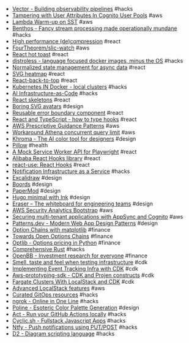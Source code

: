 - [Vector - Building observability pipelines](https://vector.dev/) #hacks
- [Tampering with User Attributes In Cognito User Pools](https://blog.doyensec.com/2023/01/24/tampering-unrestricted-user-attributes-aws-cognito.html) #aws
- [Lambda Warm-up on SST](https://sidoine.org/lambda-warm-up-on-sst-serverless-stack/) #aws
- [Benthos - Fancy stream processing made operationally mundane](https://www.benthos.dev/) #hacks
- [High performance (de)compression](https://github.com/101arrowz/fflate) #react
- [FourTheorem/slic-watch](https://github.com/fourTheorem/slic-watch) #aws
- [React hot toast](https://react-hot-toast.com/) #react
- [distroless - language focused docker images, minus the OS](https://github.com/GoogleContainerTools/distroless) #hacks
- [Normalized state management for async data](https://github.com/data-client/rest-hooks) #react
- [SVG heatmap](https://github.com/uiwjs/react-heat-map) #react
- [React-back-to-top](https://github.com/uiwjs/react-back-to-top) #react
- [Kubernetes IN Docker - local clusters](https://github.com/kubernetes-sigs/kind) #hacks
- [AI Infrastructure-as-Code](https://github.com/gofireflyio/aiac) #hacks
- [React skeletons](https://github.com/dvtng/react-loading-skeleton) #react
- [Boring SVG avatars](https://github.com/boringdesigners/boring-avatars) #design
- [Reusable error boundary component](https://github.com/bvaughn/react-error-boundary) #react
- [React and TypeScript - how to type hooks](https://devtrium.com/posts/react-typescript-how-to-type-hooks) #react
- [AWS Prescriptive Guidance Patterns](https://docs.aws.amazon.com/prescriptive-guidance/latest/patterns/welcome.html) #aws
- [Workaround Athena concurrent query limit](https://github.com/DevSecOpsSamples/athena-sqs-apigw) #aws
- [Khroma - The AI color tool for designers](https://www.khroma.co/) #design
- [Pillow](https://pillow.app/) #health
- [A Mock Service Worker API for Playwright](https://github.com/valendres/playwright-msw) #react
- [Alibaba React Hooks library](https://github.com/alibaba/hooks) #react
- [react-use: React Hooks](https://github.com/streamich/react-use) #react
- [Notification Infrastructure as a Service](https://engagespot.co/) #hacks
- [Excalidraw](https://plus.excalidraw.com/?ref=lapaninja) #design
- [Boords](https://boords.com/?ref=lapaninja) #design
- [PaperMod](https://adityatelange.github.io/hugo-PaperMod/) #design
- [Hugo minimal with Ink](https://hugo-ink.netlify.app/) #design
- [Eraser – The whiteboard for engineering teams](https://www.eraser.io/home) #design
- [AWS Security Analytics Bootstrap](https://github.com/awslabs/aws-security-analytics-bootstrap) #aws
- [Securing multi-tenant applications with AppSync and Cognito](https://theburningmonk.com/2021/03/how-to-secure-multi-tenant-applications-with-appsync-and-cognito/) #aws
- [Patterns.dev - Modern Web App Design Patterns](https://patterns.dev/) #design
- [Option Chains with matplotlib](https://jorgestutorials.com/optionchain.html) #finance
- [Towards Open Options Chains](https://chrischow.github.io/dataandstuff/2022-01-13-open-options-chains-part-i/) #finance
- [Optlib - Options pricing in Python](https://github.com/dbrojas/optlib) #finance
- [Comprehensive Rust](https://google.github.io/comprehensive-rust/) #hacks
- [OpenBB - Investment research for everyone](https://openbb.co/) #finance
- [Smell, taste and feel when testing infrastructure](https://www.tecracer.com/blog/cdk-cit-part2a/) #cdk
- [Implementing Event Tracking Infra with CDK](https://eng.wealthfront.com/2022/12/14/implementing-event-tracking-infra-with-cdk/) #cdk
- [Aws-prototyping-sdk - CDK and Projen constructs](https://github.com/aws/aws-prototyping-sdk) #cdk
- [Fargate Clusters With LocalStack and CDK](https://blog.dennisokeeffe.com/blog/2021-08-11-deploying-a-fargate-cluster-with-localstack-and-the-aws-cdk) #cdk
- [Advanced LocalStack features](https://github.com/localstack/localstack-pro-samples) #aws
- [Curated GitOps resources](https://github.com/weaveworks/awesome-gitops) #hacks
- [ngrok - Online in One Line](https://ngrok.com/) #hacks
- [Poline - Esoteric Color Palette Generation](https://meodai.github.io/poline/) #design
- [Act - Run your GitHub Actions locally](https://github.com/nektos/act) #hacks
- [Cyclic.sh - Fullstack Javascript Apps](https://www.cyclic.sh/) #hacks
- [Ntfy - Push notifications using PUT/POST](https://github.com/binwiederhier/ntfy) #hacks
- [D2 - Diagram scripting language](https://github.com/terrastruct/d2) #hacks
